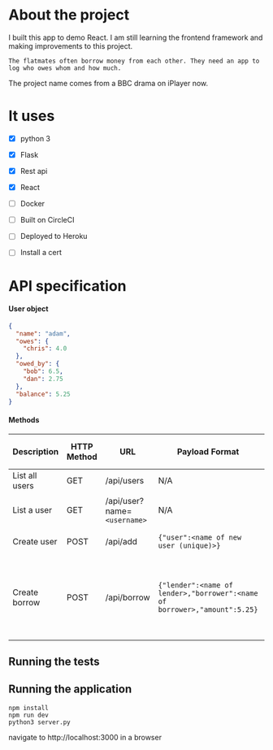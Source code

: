# About the project

I built this app to demo React. I am still learning the frontend framework and making improvements to this project.

```
The flatmates often borrow money from each other. They need an app to log who owes whom and how much.
```

The project name comes from a BBC drama on iPlayer now.

# It uses

- [x] python 3
- [x] Flask
- [x] Rest api
- [x] React

- [ ] Docker
- [ ] Built on CircleCI
- [ ] Deployed to Heroku
- [ ] Install a cert


# API specification

#### User object

```json
{
  "name": "adam",
  "owes": {
    "chris": 4.0
  },
  "owed_by": {
    "bob": 6.5,
    "dan": 2.75
  },
  "balance": 5.25
}
```

#### Methods

| Description    | HTTP Method | URL                         | Payload Format                                                            | Response w/o Payload         | Response w/ Payload                                                             |
| -------------- | ----------- | --------------------------- | ------------------------------------------------------------------------- | ---------------------------- | ------------------------------------------------------------------------------- |
| List all users | GET         | /api/users                  | N/A                                                                       | `<all users>`                |
| List a user    | GET         | /api/user?name=`<username>` | N/A                                                                       | `<User object for the user>` |
| Create user    | POST        | /api/add                    | `{"user":<name of new user (unique)>}`                                    | N/A                          | `<User object for new user>`                                                    |
| Create borrow  | POST        | /api/borrow                   | `{"lender":<name of lender>,"borrower":<name of borrower>,"amount":5.25}` | N/A                          | `{"users":<updated User objects for <lender> and <borrower> (sorted by name)>}` |

## Running the tests

## Running the application

```
npm install
npm run dev
python3 server.py
```
navigate to http://localhost:3000 in a browser

